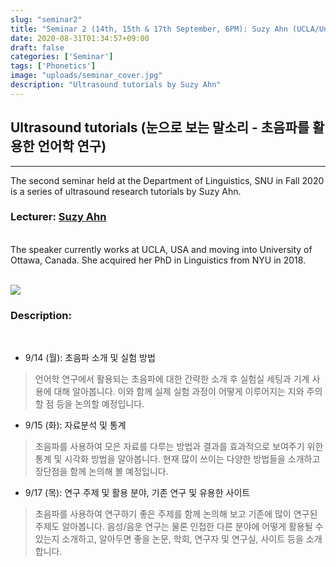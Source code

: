```yaml
---
slug: "seminar2"
title: "Seminar 2 (14th, 15th & 17th September, 6PM): Suzy Ahn (UCLA/University of Ottawa)"
date: 2020-08-31T01:34:57+09:00
draft: false
categories: ['Seminar']
tags: ['Phonetics']
image: "uploads/seminar_cover.jpg"
description: "Ultrasound tutorials by Suzy Ahn"
---
```


## Ultrasound tutorials (눈으로 보는 말소리 - 초음파를 활용한 언어학 연구)
***

The second seminar held at the Department of Linguistics, SNU in Fall 2020 is a series of ultrasound research tutorials by Suzy Ahn. 

### Lecturer: <a class=intro-link href=https://sites.google.com/view/suzyahn>Suzy Ahn</a>
<br/>
The speaker currently works at UCLA, USA and moving into University of Ottawa, Canada. She acquired her PhD in Linguistics from NYU in 2018.
<br/><br/>

![ ](/profiles/Suzy_Ahn_image.jpg#floatleft)

### Description: 
<br/>

- 9/14 (월): 초음파 소개 및 실험 방법 
> 언어학 연구에서 활용되는 초음파에 대한 간략한 소개 후 실험실 세팅과 기계 사용에 대해 알아봅니다. 이와 함께 실제 실험 과정이 어떻게 이루어지는 지와 주의할 점 등을 논의할 예정입니다.
- 9/15 (화): 자료분석 및 통계
> 초음파를 사용하여 모은 자료를 다루는 방법과 결과를 효과적으로 보여주기 위한 통계 및 시각화 방법을 알아봅니다. 현재 많이 쓰이는 다양한 방법들을 소개하고 장단점을 함께 논의해 볼 예정입니다.
- 9/17 (목): 연구 주제 및 활용 분야, 기존 연구 및 유용한 사이트
> 초음파를 사용하여 연구하기 좋은 주제를 함께 논의해 보고 기존에 많이 연구된 주제도 알아봅니다. 음성/음운 연구는 물론 인접한 다른 분야에 어떻게 활용될 수 있는지 소개하고,  알아두면 좋을 논문, 학회, 연구자 및 연구실, 사이트 등을 소개합니다.


<br/><br/>